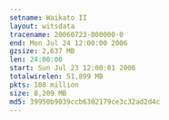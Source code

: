 ```yaml
---
setname: Waikato II
layout: witsdata
tracename: 20060723-000000-0
end: Mon Jul 24 12:00:00 2006
gzsize: 2,637 MB
len: 24:00:00
start: Sun Jul 23 12:00:01 2006
totalwirelen: 51,899 MB
pkts: 108 million
size: 8,209 MB
md5: 39950b9039ccb6302179ce3c32ad2d4c
---
```

